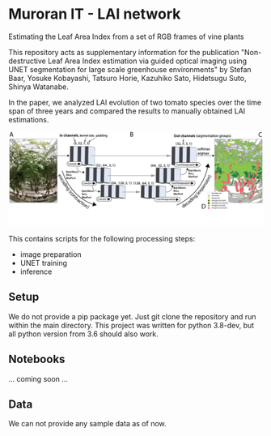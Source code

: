 # Muroran IT - LAI network

Estimating the Leaf Area Index from a set of RGB frames of vine plants

This repository acts as supplementary information for the publication "Non-destructive Leaf Area Index estimation via guided optical imaging using UNET segmentation for large scale greenhouse environments" by Stefan Baar, Yosuke Kobayashi, Tatsuro Horie, Kazuhiko Sato, Hidetsugu Suto, Shinya Watanabe.

In the paper, we analyzed LAI evolution of two tomato species over the time span of three years and compared the results to manually obtained LAI estimations.

![Screenshot](misc/unet.png)

This contains scripts for the following processing steps:
- image preparation
- UNET training
- inference

## Setup

We do not provide a pip package yet. Just git clone the repository and run within the main directory. This project was written for python 3.8-dev, but all python version from 3.6 should also work.

## Notebooks

... coming soon ...

## Data

We can not provide any sample data as of now.
